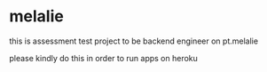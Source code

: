 # melalie
this is assessment test project to be backend engineer on pt.melalie


please kindly do this in order to run apps on heroku 
